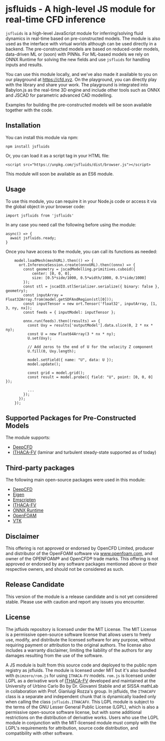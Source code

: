 # jsfluids - A high-level JS module for real-time CFD inference

`jsfluids` is a high-level JavaScript module for inferring/solving fluid dynamics in real-time based on pre-constructed models. The module is also used as the interface with virtual worlds although can be used directly in a backend. The pre-constructed models are based on reduced-order models, data-driven ML or (soon) with PINNs. For ML-based models we rely on ONNX Runtime for solving the new fields and use `jsfluids` for handling inputs and results.

You can use this module locally, and we've also made it available to you on our playground at https://cfd.xyz. On the playground,  you can directly play with the library and share your work. The playground is integrated into Babylon.js as the real-time 3D engine and include other tools such as ONNX and JSCAD for parametric advanced CAD modelling.

Examples for building the pre-constructed models will be soon available together with the code.

## Installation

You can install this module via npm:

```
npm install jsfluids
```

Or, you can load it as a script tag in your HTML file:

```
<script src="https://unpkg.com/jsfluids/dist/browser.js"></script>
```

This module will soon be available as an ES6 module.

## Usage

To use this module, you can require it in your Node.js code or access it via the global object in your browser code:

```
import jsfluids from 'jsfluids'
```

In any case you need call the following before using the module:

```
async() => {
  await jsfluids.ready;
}
```

Once you have access to the module, you can call its functions as needed:

```
    model.loadMesh(meshURL).then(() => {
      ort.InferenceSession.create(onnxURL).then((onnx) => {
        const geometry = jscadModelling.primitives.cuboid({
            center: [0, 0, 0],
            size: [0.5*side/1000, 0.5*width/1000, 0.5*side/1000]
        });
        const stl = jscadIO.stlSerializer.serialize({ binary: false }, geometry);
        const inputArray = Float32Array.from(model.getSDFAndRegion(stl[0]));
        const inputTensor = new ort.Tensor('float32', inputArray, [1, 3, ny, nx]);
        const feeds = { inputModel: inputTensor };

        onnx.run(feeds).then((results) => {
          const Uxy = results['outputModel'].data.slice(0, 2 * nx * ny);
          const U = new Float64Array(3 * nx * ny);
          U.set(Uxy);

          // Add zeros to the end of U for the velocity Z component
          U.fill(0, Uxy.length);

          model.setField({ name: "U", data: U });
          model.update();

          const grid = model.grid();
          const result = model.probe({ field: "U", point: [0, 0, 0] });

          ...
        });
      });
    });
```

## Supported Packages for Pre-Constructed Models

The module supports:

- [DeepCFD](https://github.com/mdribeiro/DeepCFD)
- [ITHACA-FV](https://github.com/mathLab/ITHACA-FV) (laminar and turbulent steady-state supported as of today)

## Third-party packages

The following main open-source packages were used in this module:

- [DeepCFD](https://github.com/mdribeiro/DeepCFD)
- [Eigen](https://eigen.tuxfamily.org)
- [Emscripten](https://emscripten.org)
- [ITHACA-FV](https://github.com/mathLab/ITHACA-FV)
- [ONNX Runtime](https://onnxruntime.ai)
- [OpenFOAM](https://www.openfoam.com)
- [VTK](https://vtk.org)


## Disclaimer

This offering is not approved or endorsed by OpenCFD Limited, producer and distributor of the OpenFOAM software via www.openfoam.com, and owner of the OPENFOAM® and OpenCFD® trade marks. This offering is not approved or endorsed by any software packages mentioned above or their respective owners, and should not be considered as such.

## Release Candidate

This version of the module is a release candidate and is not yet considered stable. Please use with caution and report any issues you encounter.

## License

The jsfluids repository is licensed under the MIT License. The MIT License is a permissive open-source software license that allows users to freely use, modify, and distribute the licensed software for any purpose, without requiring payment or attribution to the original authors. The license also includes a warranty disclaimer, limiting the liability of the authors for any damages resulting from the use of the software.

A JS module is built from this source code and deployed to the public npm registry as jsfluids. The module is licensed under MIT but it's also bundled with `@simzero/rom.js` for using `ITHACA-FV` models. `rom.js` is licensed under LGPL as a derivative work of [ITHACA-FV](https://github.com/ITHACA-FV/ITHACA-FV) developed and maintained at the University of Urbino Carlo Bo by Dr. Giovanni Stabile and at SISSA mathLab in collaboration with Prof. Gianluigi Rozza's group. In jsfluids, the `ITHACAFV` class is a separate and independent chunk that is dynamically loaded only when calling the class `jsfluids.ITHACAFV`. This LGPL module is subject to the terms of the GNU Lesser General Public License (LGPL), which is also a permissive open-source software license, but with some additional restrictions on the distribution of derivative works. Users who use the LGPL module in conjunction with the MIT-licensed module must comply with the LGPL's requirements for attribution, source code distribution, and compatibility with other software.
